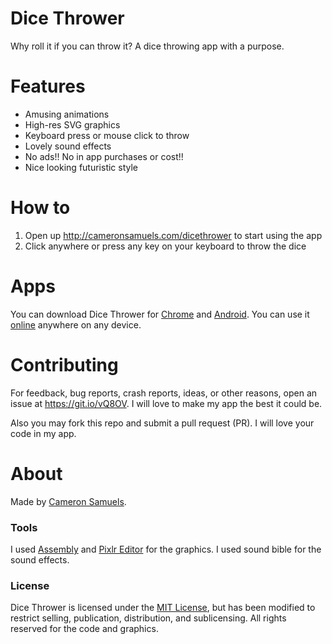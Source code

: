 # Dice Thrower
Why roll it if you can throw it? A dice throwing app with a purpose.

# Features
- Amusing animations
- High-res SVG graphics
- Keyboard press or mouse click to throw
- Lovely sound effects
- No ads!! No in app purchases or cost!!
- Nice looking futuristic style

# How to
1. Open up <http://cameronsamuels.com/dicethrower> to start using the app
2. Click anywhere or press any key on your keyboard to throw the dice

# Apps
You can download Dice Thrower for [Chrome](https://goo.gl/knfd3k) and [Android](https://goo.gl/ZfrqTG). You can use it [online](http://cameronsamuels.com/dicethrower) anywhere on any device.

# Contributing
For feedback, bug reports, crash reports, ideas, or other reasons, open an issue at <https://git.io/vQ8OV>. I will love to make my app the best it could be.

Also you may fork this repo and submit a pull request (PR). I will love your code in my app.

# About
Made by [Cameron Samuels](http://cameronsamuels.com).

### Tools
I used [Assembly](http://assemblyapp.co) and [Pixlr Editor](http://pixlr.com/editor) for the graphics. I used sound bible for the sound effects.

### License
Dice Thrower is licensed under the [MIT License](LICENSE), but has been modified to restrict selling, publication, distribution, and sublicensing. All rights reserved for the code and graphics.
